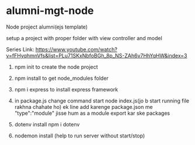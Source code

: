 # alumni-mgt-node
Node project alumni(ejs template)

setup a project with proper folder with view controller and model

Series Link: https://www.youtube.com/watch?v=fFHyqhmnVfs&list=PLu71SKxNbfoBGh_8p_NS-ZAh6v7HhYqHW&index=3

1) npm init to create the node project

2) npm install to get node_modules folder

3) npm i express to install express framework

4) in package.js change command start node index.js(jo b start running file rakhna chahate ho)
 ek line add karenge package.json me "type":"module" jisse hum as a module export kar ske packages

5) dotenv install npm i dotenv

6) nodemon install (help to run server without start/stop)

